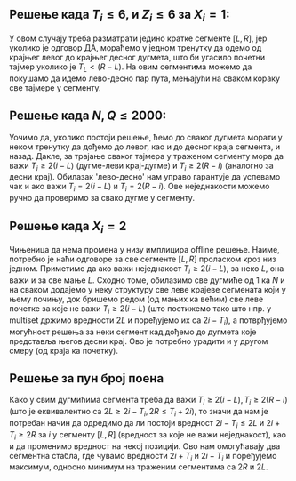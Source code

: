 ﻿## Решење када $T_i \leq 6$, и $Z_i \leq 6$ за $X_i = 1$:
У овом случају треба разматрати једино кратке сегменте $[L,R]$, јер уколико је одговор ДА, мораћемо у једном тренутку да одемо од крајњег левог до крајњег десног дугмета, што би угасило почетни тајмер уколико је $T_L < (R-L)$. На овим сегментима можемо да покушамо да идемо лево-десно пар пута, мењајући на сваком кораку све тајмере у сегменту.
## Решење када $N,Q \leq 2000$:
Уочимо да, уколико постоји решење, ћемо до сваког дугмета морати у неком тренутку да дођемо до левог, као и до десног краја сегмента, и назад. Дакле, за трајање сваког тајмера у траженом сегменту мора да важи $T_i \geq 2(i-L)$ (дугме-леви крај-дугме) и $T_i \geq 2(R-i)$ (аналогно за десни крај). Обилазак 'лево-десно' нам управо гарантује да успевамо чак и ако важи $T_i = 2(i-L)$ и $T_i = 2(R-i)$. Ове неједнакости можемо ручно да проверимо за свако дугме у сегменту. 
## Решење када $X_i = 2$
Чињеница да нема промена у низу имплицира offline решење. Наиме, потребно је наћи одговоре за све сегменте $[L,R]$ проласком кроз низ једном. Приметимо да ако важи неједнакост $T_i \geq 2(i-L)$, за неко $L$, она важи и за све мање $L$. Сходно томе, обилазимо све дугмиће од $1$ ка $N$ и на сваком додајемо у неку структуру све леве крајеве сегмената који у њему почињу, док бришемо редом (од мањих ка већим) све леве почетке за које не важи $T_i \geq 2(i-L)$ (што постижемо тако што нпр. у multiset држимо вредности $2L$ и поређујемо их са $2i-T_i$), а потврђујемо могућност решења за неки сегмент кад дођемо до дугмета које представља његов десни крај. Ово је потребно урадити и у другом смеру (од краја ка почетку).
## Решење за пун број поена
Како у свим дугмићима сегмента треба да важи $T_i \geq 2(i-L), T_i \geq 2(R-i)$ (што је еквивалентно са $2L \geq 2i-T_i, 2R \leq T_i+2i$), то значи да нам је потребан начин да одредимо да ли постоји вредност $2i-T_i \leq 2L$ и $2i+T_i \geq 2R$ за $i$ у сегменту $[L, R]$ (вредност за које не важи неједнакост), као и да променимо вредност на некој позицији. Ово нам омогућавају два сегментна стабла, где чувамо вредности $2i+T_i$ и $2i-T_i$ и поређујемо максимум, односно минимум на траженим сегментима са $2R$ и $2L$. 
